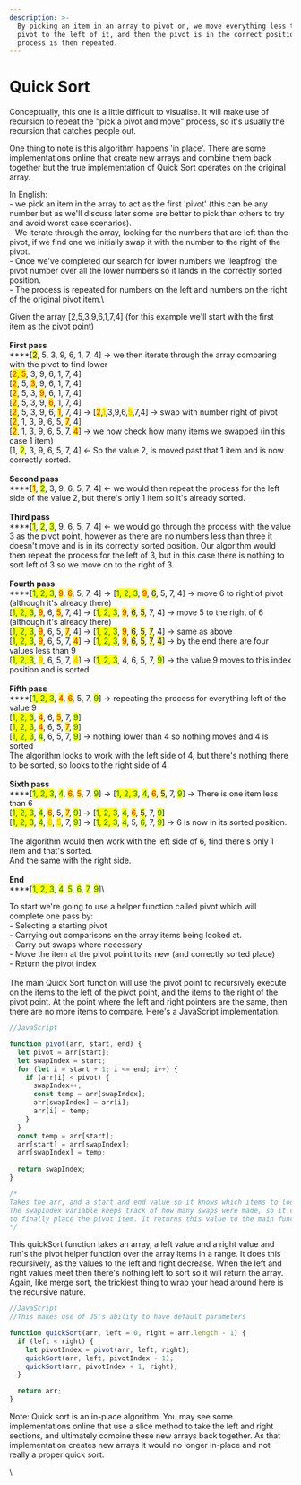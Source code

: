 ```yaml
---
description: >-
  By picking an item in an array to pivot on, we move everything less than the
  pivot to the left of it, and then the pivot is in the correct position. The
  process is then repeated.
---
```


# Quick Sort

Conceptually, this one is a little difficult to visualise. It will make use of recursion to repeat the "pick a pivot and move" process, so it's usually the recursion that catches people out.

One thing to note is this algorithm happens 'in place'. There are some implementations online that create new arrays and combine them back together but the true implementation of Quick Sort operates on the original array.

In English:\
\- we pick an item in the array to act as the first 'pivot' (this can be any number but as we'll discuss later some are better to pick than others to try and avoid worst case scenarios).\
\- We iterate through the array, looking for the numbers that are left than the pivot, if we find one we initially swap it with the number to the right of the pivot.\
\- Once we've completed our search for lower numbers we 'leapfrog' the pivot number over all the lower numbers so it lands in the correctly sorted position.\
\- The process is repeated for numbers on the left and numbers on the right of the original pivot item.\


Given the array \[2,5,3,9,6,1,7,4] (for this example we'll start with the first item as the pivot point)\
\
**First pass**\
****\[<mark style="color:blue;">2</mark>, 5, 3, 9, 6, 1, 7, 4] -> we then iterate through the array comparing with the pivot to find lower \
\[<mark style="color:red;">2, 5</mark>, 3, 9, 6, 1, 7, 4]\
\[<mark style="color:red;">2</mark>, 5, <mark style="color:red;">3</mark>, 9, 6, 1, 7, 4]\
\[<mark style="color:red;">2</mark>, 5, 3, <mark style="color:red;">9</mark>, 6, 1, 7, 4]\
\[<mark style="color:red;">2</mark>, 5, 3, 9, <mark style="color:red;">6</mark>, 1, 7, 4]\
\[<mark style="color:red;">2</mark>, 5, 3, 9, 6, <mark style="color:red;">1</mark>, 7, 4] -> \[<mark style="color:red;">2</mark>,<mark style="color:orange;">1</mark>,3,9,6,<mark style="color:orange;">5</mark>,7,4] -> swap with number right of pivot\
\[<mark style="color:red;">2</mark>, 1, 3, 9, 6, 5, <mark style="color:red;">7</mark>, 4]\
\[<mark style="color:red;">2</mark>, 1, 3, 9, 6, 5, 7, <mark style="color:red;">4</mark>] -> we now check how many items we swapped (in this case 1 item)\
\[1, <mark style="color:green;">2</mark>, 3, 9, 6, 5, 7, 4] <- So the value 2, is moved past that 1 item and is now correctly sorted.\
\
**Second pass**\
****\[<mark style="color:red;">1</mark>, <mark style="color:green;">2</mark>, 3, 9, 6, 5, 7, 4] <- we would then repeat the process for the left side of the value 2, but there's only 1 item so it's already sorted.\
\
**Third pass**\
****\[<mark style="color:green;">1</mark>, <mark style="color:green;">2</mark>, <mark style="color:green;">3</mark>, 9, 6, 5, 7, 4] <- we would go through the process with the value 3 as the pivot point, however as there are no numbers less than three it doesn't move and is in its correctly sorted position. Our algorithm would then repeat the process for the left of 3, but in this case there is nothing to sort left of 3 so we move on to the right of 3.\
\
**Fourth pass**\
****\[<mark style="color:green;">1, 2, 3</mark>, <mark style="color:red;">9</mark>, <mark style="color:red;">6</mark>, 5, 7, 4] -> \[<mark style="color:green;">1, 2, 3</mark>, <mark style="color:red;">9</mark>, <mark style="color:blue;">6</mark>, 5, 7, 4] -> move 6 to right of pivot (although it's already there)\
\[<mark style="color:green;">1, 2, 3</mark>, <mark style="color:red;">9</mark>, 6, <mark style="color:red;">5</mark>, 7, 4] -> \[<mark style="color:green;">1, 2, 3</mark>, <mark style="color:red;">9</mark>, <mark style="color:blue;">6</mark>, <mark style="color:blue;">5</mark>, 7, 4] -> move 5 to the right of 6 (although it's already there)\
\[<mark style="color:green;">1, 2, 3</mark>, <mark style="color:red;">9</mark>, 6, 5, <mark style="color:red;">7</mark>, 4] -> \[<mark style="color:green;">1, 2, 3</mark>, <mark style="color:red;">9</mark>, <mark style="color:blue;">6</mark>, <mark style="color:blue;">5</mark>, <mark style="color:blue;">7</mark>, 4] -> same as above\
\[<mark style="color:green;">1, 2, 3</mark>, <mark style="color:red;">9</mark>, 6, 5, 7, <mark style="color:red;">4</mark>] -> \[<mark style="color:green;">1, 2, 3</mark>, <mark style="color:red;">9</mark>, <mark style="color:blue;">6</mark>, <mark style="color:blue;">5</mark>, <mark style="color:blue;">7</mark>, <mark style="color:blue;">4</mark>] -> by the end there are four values less than 9\
\[<mark style="color:green;">1, 2, 3</mark>, <mark style="color:orange;">9</mark>, 6, 5, 7, <mark style="color:orange;">4</mark>] -> \[<mark style="color:green;">1, 2, 3</mark>, 4, 6, 5, 7, <mark style="color:green;">9</mark>] -> the value 9 moves to this index position and is sorted\
\
**Fifth pass**\
****\[<mark style="color:green;">1, 2, 3</mark>, <mark style="color:red;">4</mark>, <mark style="color:red;">6</mark>, 5, 7, <mark style="color:green;">9</mark>] -> repeating the process for everything left of the value 9\
\[<mark style="color:green;">1, 2, 3</mark>, <mark style="color:red;">4</mark>, 6, <mark style="color:red;">5</mark>, 7, <mark style="color:green;">9</mark>]\
\[<mark style="color:green;">1, 2, 3</mark>, <mark style="color:red;">4</mark>, 6, 5, <mark style="color:red;">7</mark>, <mark style="color:green;">9</mark>]\
\[<mark style="color:green;">1, 2, 3</mark>, <mark style="color:green;">4</mark>, 6, 5, 7, <mark style="color:green;">9</mark>] -> nothing lower than 4 so nothing moves and 4 is sorted\
The algorithm looks to work with the left side of 4, but there's nothing there to be sorted, so looks to the right side of 4\
\
**Sixth pass**\
****\[<mark style="color:green;">1, 2, 3</mark>, <mark style="color:green;">4</mark>, <mark style="color:red;">6</mark>, <mark style="color:red;">5</mark>, 7, <mark style="color:green;">9</mark>] -> \[<mark style="color:green;">1, 2, 3</mark>, <mark style="color:green;">4</mark>, <mark style="color:red;">6</mark>, <mark style="color:blue;">5</mark>, 7, <mark style="color:green;">9</mark>] -> There is one item less than 6\
\[<mark style="color:green;">1, 2, 3</mark>, <mark style="color:green;">4</mark>, <mark style="color:red;">6</mark>, 5, <mark style="color:red;">7</mark>, <mark style="color:green;">9</mark>] -> \[<mark style="color:green;">1, 2, 3</mark>, <mark style="color:green;">4</mark>, <mark style="color:red;">6</mark>, <mark style="color:blue;">5</mark>, 7, <mark style="color:green;">9</mark>]\
\[<mark style="color:green;">1, 2, 3</mark>, <mark style="color:green;">4</mark>, <mark style="color:orange;">6</mark>, <mark style="color:orange;">5</mark>, 7, <mark style="color:green;">9</mark>] -> \[<mark style="color:green;">1, 2, 3</mark>, <mark style="color:green;">4</mark>, 5, <mark style="color:green;">6</mark>, 7, <mark style="color:green;">9</mark>] -> 6 is now in its sorted position.\
\
The algorithm would then work with the left side of 6, find there's only 1 item and that's sorted.\
And the same with the right side.\
\
**End**\
****\[<mark style="color:green;">1, 2, 3</mark>, <mark style="color:green;">4</mark>, <mark style="color:green;">5</mark>, <mark style="color:green;">6</mark>, <mark style="color:green;">7</mark>, <mark style="color:green;">9</mark>]\


To start we're going to use a helper function called pivot which will complete one pass by:\
\- Selecting a starting pivot\
\- Carrying out comparisons on the array items being looked at. \
\- Carry out swaps where necessary\
\- Move the item at the pivot point to its new (and correctly sorted place)\
\- Return the pivot index\
\
The main Quick Sort function will use the pivot point to recursively execute on the items to the left of the pivot point, and the items to the right of the pivot point. At the point where the left and right pointers are the same, then there are no more items to compare. Here's a JavaScript implementation.

```javascript
//JavaScript

function pivot(arr, start, end) {
  let pivot = arr[start];
  let swapIndex = start;
  for (let i = start + 1; i <= end; i++) {
    if (arr[i] < pivot) {
      swapIndex++;
      const temp = arr[swapIndex];
      arr[swapIndex] = arr[i];
      arr[i] = temp;
    }
  }
  const temp = arr[start];
  arr[start] = arr[swapIndex];
  arr[swapIndex] = temp;
  
  return swapIndex;
}

/*
Takes the arr, and a start and end value so it knows which items to loop through.
The swapIndex variable keeps track of how many swaps were made, so it can know where
to finally place the pivot item. It returns this value to the main function.
*/
```

This quickSort function takes an array, a left value and a right value and run's the pivot helper function over the array items in a range. It does this recursively, as the values to the left and right decrease. When the left and right values meet then there's nothing left to sort so it will return the array. Again, like merge sort, the trickiest thing to wrap your head around here is the recursive nature.

```javascript
//JavaScript
//This makes use of JS's ability to have default parameters

function quickSort(arr, left = 0, right = arr.length - 1) {
  if (left < right) {
    let pivotIndex = pivot(arr, left, right);
    quickSort(arr, left, pivotIndex - 1);
    quickSort(arr, pivotIndex + 1, right);
  }

  return arr;
}
```

Note: Quick sort is an in-place algorithm. You may see some implementations online that use a slice method to take the left and right sections, and ultimately combine these new arrays back together. As that implementation creates new arrays it would no longer in-place and not really a proper quick sort.

\
